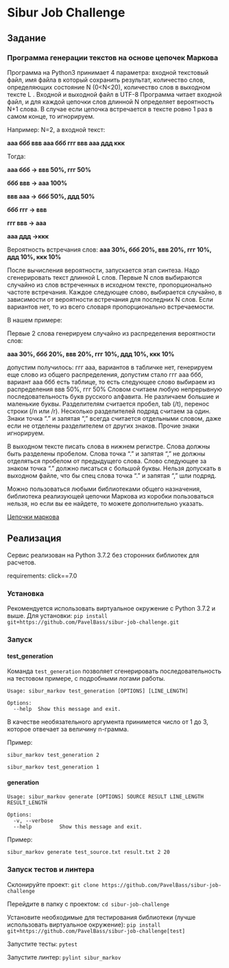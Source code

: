 # Sibur Job Challenge

## Задание

### Программа генерации текстов на основе цепочек Маркова

Программа на Python3 принимает 4 параметра: входной текстовый файл, имя файла в который сохранить результат, количество слов, определяющих состояние N (0<N<20), количество слов в выходном тексте L .
Входной и выходной файл в UTF-8
Программа читает входной файл, и для каждой цепочки слов длинной N определяет вероятность N+1 слова. В случае если цепочка встречается в тексте ровно 1 раз в самом конце, то игнорируем.

Например: N=2, а входной текст:

**ааа ббб ввв ааа ббб ггг ввв ааа ддд ккк**

Тогда:

**ааа ббб -> ввв 50%, ггг 50%**

**ббб ввв -> aaa 100%**

**ввв ааа -> ббб 50%, ддд 50%**

**ббб ггг -> ввв**

**ггг ввв -> ааа**

**ааа ддд ->ккк**


Вероятность встречания слов: **ааа 30%, ббб 20%, ввв 20%, ггг 10%, ддд 10%, ккк 10%**

После вычисления вероятности, запускается этап синтеза. Надо сгенерировать текст длинной L слов. Первые N слов выбираются случайно из слов встреченных в исходном тексте, пропорционально частоте встречания. Каждое следующее слово, выбирается случайно, в зависимости от вероятности встречания для последних N слов. Если вариантов нет, то из всего словаря пропорционально встречаемости.

В нашем примере:

Первые 2 слова генерируем случайно из распределения вероятности слов:

**ааа 30%, ббб 20%, ввв 20%, ггг 10%, ддд 10%, ккк 10%**

допустим получилось: ггг ааа, вариантов в табличке нет, генерируем еще слово из общего распределения, допустим стало ггг ааа ббб, вариант ааа ббб есть таблице, то есть следующее слово выбираем из распределения ввв 50%, ггг 50%
Словом считаем любую непрерывную последовательность букв русского алфавита. Не различаем большие и маленькие буквы. Разделителям считается пробел, tab (/t), перенос строки (/n или /r). Несколько разделителей подряд считаем за один. Знаки точка “.” и запятая “,” всегда считается отдельными словом, даже если не отделены разделителем от других знаков. Прочие знаки игнорируем.

В выходном тексте писать слова в нижнем регистре. Слова должны быть разделены пробелом. Слова точка “.” и запятая “,” не должны отделяться пробелом от предыдущего слова. Слово следующее за знаком точка “.” должно писаться с большой буквы. Нельзя допускать в выходном файле, что бы спец слова точка “.” и запятая “,” шли подряд.

Можно пользоваться любыми библиотеками общего назначения, библиотека реализующей цепочки Маркова из коробки пользоваться нельзя, но если вы ее найдете, то можете дополнительно указать.

[Цепочки маркова](http://rain.ifmo.ru/cat/view.php/theory/processes-automata/markov-2008)

## Реализация

Сервис реализован на Python 3.7.2 без сторонних библиотек для расчетов.

requirements: click==7.0

### Установка

Рекомендуется использовать виртуальное окружение с Python 3.7.2 и выше. Для установки:
```pip install git+https://github.com/PavelBass/sibur-job-challenge.git```

### Запуск

#### test_generation
Команда `test_generation` позволяет сгенерировать последовательность на тестовом примере, с подробными логами работы.

```
Usage: sibur_markov test_generation [OPTIONS] [LINE_LENGTH]

Options:
  --help  Show this message and exit.
```

В качестве необязательного аргумента принимется число от 1 до 3, которое отвечает за величину n-грамма.

Пример:
```
sibur_markov test_generation 2
```
```
sibur_markov test_generation 1
```

#### generation

```
Usage: sibur_markov generate [OPTIONS] SOURCE RESULT LINE_LENGTH RESULT_LENGTH

Options:
  -v, --verbose
  --help         Show this message and exit.
```

Пример: 
```
sibur_markov generate test_source.txt result.txt 2 20
```

### Запуск тестов и линтера

Склонируйте проект:
```git clone https://github.com/PavelBass/sibur-job-challenge```

Перейдите в папку с проектом:
```cd sibur-job-challenge```

Установите необходимые для тестирования библиотеки (лучше использовать виртуальное окружение):
```pip install git+https://github.com/PavelBass/sibur-job-challenge[test]```

Запустите тесты:
```pytest```

Запустите линтер:
```pylint sibur_markov```
